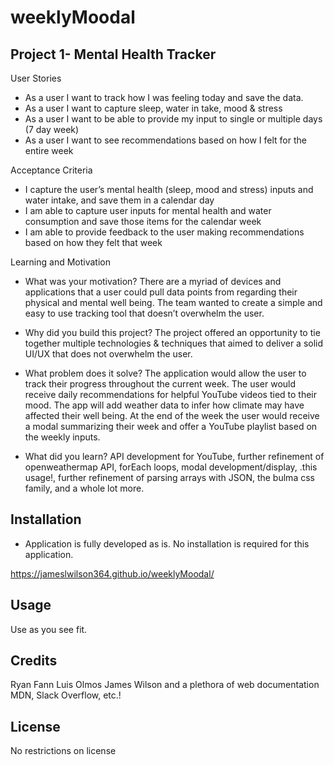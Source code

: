 # weeklyMoodal

## Project 1- Mental Health Tracker

User Stories

- As a user I want to track how I was feeling today and save the data.
- As a user I want to capture sleep, water in take, mood & stress
- As a user I want to be able to provide my input to single or multiple days (7 day week)
- As a user I want to see recommendations based on how I felt for the entire week

Acceptance Criteria

- I capture the user’s mental health (sleep, mood and stress) inputs and water intake, and save them in a calendar day
- I am able to capture user inputs for mental health and water consumption and save those items for the calendar week
- I am able to provide feedback to the user making recommendations based on how they felt that week


Learning and Motivation

- What was your motivation? There are a myriad of devices and applications that a user could pull data points from regarding their physical and mental well being.  The team wanted to create a simple and easy to use tracking tool that doesn’t overwhelm the user.

- Why did you build this project?  The project offered an opportunity to tie together multiple technologies & techniques that aimed to deliver a solid UI/UX that does not overwhelm the user.

- What problem does it solve? The application would allow the user to track their progress throughout the current week.  The user would receive daily recommendations for helpful YouTube videos tied to their mood. The app will add weather data to infer how climate may have affected their well being.  At the end of the week the user would receive a modal summarizing their week and offer a YouTube playlist based on the weekly inputs.

- What did you learn? API development for YouTube, further refinement of openweathermap API, forEach loops, modal development/display, .this usage!, further refinement of parsing arrays with JSON, the bulma css family, and a whole lot more.

## Installation

- Application is fully developed as is.  No installation is required for this application.

https://jameslwilson364.github.io/weeklyMoodal/

## Usage

Use as you see fit.

## Credits

Ryan Fann
Luis Olmos
James Wilson
and a plethora of web documentation MDN, Slack Overflow, etc.!

## License

No restrictions on license

